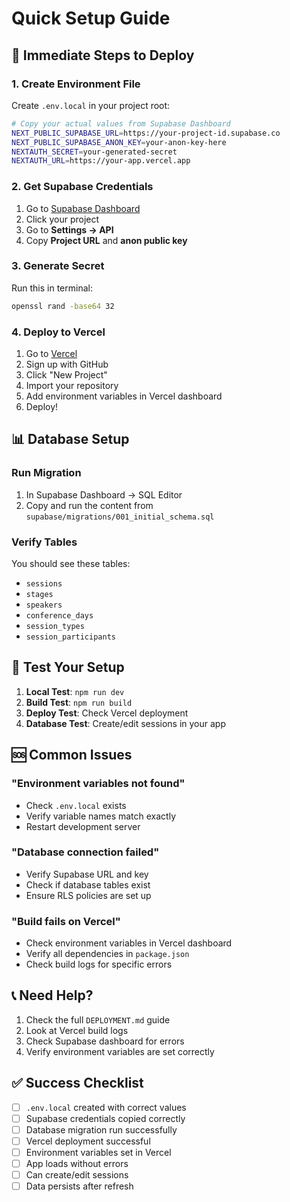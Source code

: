 # Quick Setup Guide

## 🚀 Immediate Steps to Deploy

### 1. Create Environment File
Create `.env.local` in your project root:

```bash
# Copy your actual values from Supabase Dashboard
NEXT_PUBLIC_SUPABASE_URL=https://your-project-id.supabase.co
NEXT_PUBLIC_SUPABASE_ANON_KEY=your-anon-key-here
NEXTAUTH_SECRET=your-generated-secret
NEXTAUTH_URL=https://your-app.vercel.app
```

### 2. Get Supabase Credentials
1. Go to [Supabase Dashboard](https://supabase.com/dashboard)
2. Click your project
3. Go to **Settings → API**
4. Copy **Project URL** and **anon public key**

### 3. Generate Secret
Run this in terminal:
```bash
openssl rand -base64 32
```

### 4. Deploy to Vercel
1. Go to [Vercel](https://vercel.com)
2. Sign up with GitHub
3. Click "New Project"
4. Import your repository
5. Add environment variables in Vercel dashboard
6. Deploy!

## 📊 Database Setup

### Run Migration
1. In Supabase Dashboard → SQL Editor
2. Copy and run the content from `supabase/migrations/001_initial_schema.sql`

### Verify Tables
You should see these tables:
- `sessions`
- `stages` 
- `speakers`
- `conference_days`
- `session_types`
- `session_participants`

## 🔧 Test Your Setup

1. **Local Test**: `npm run dev`
2. **Build Test**: `npm run build`
3. **Deploy Test**: Check Vercel deployment
4. **Database Test**: Create/edit sessions in your app

## 🆘 Common Issues

### "Environment variables not found"
- Check `.env.local` exists
- Verify variable names match exactly
- Restart development server

### "Database connection failed"
- Verify Supabase URL and key
- Check if database tables exist
- Ensure RLS policies are set up

### "Build fails on Vercel"
- Check environment variables in Vercel dashboard
- Verify all dependencies in `package.json`
- Check build logs for specific errors

## 📞 Need Help?

1. Check the full `DEPLOYMENT.md` guide
2. Look at Vercel build logs
3. Check Supabase dashboard for errors
4. Verify environment variables are set correctly

## ✅ Success Checklist

- [ ] `.env.local` created with correct values
- [ ] Supabase credentials copied correctly
- [ ] Database migration run successfully
- [ ] Vercel deployment successful
- [ ] Environment variables set in Vercel
- [ ] App loads without errors
- [ ] Can create/edit sessions
- [ ] Data persists after refresh 